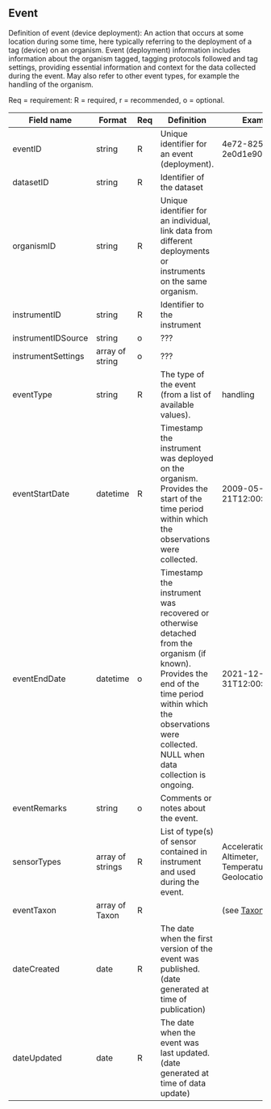 ## Event

Definition of event (device deployment): An action that occurs at some location during some time, here typically referring to the deployment of a tag (device) on an organism. Event (deployment) information includes information about the organism tagged, tagging protocols followed and tag settings, providing essential information and context for the data collected during the event. May also refer to other event types, for example the handling of the organism.

Req = requirement: R = required, r = recommended, o = optional.

| Field name | Format | Req | Definition | Example | Reference |
| ---------- | ------ | --- | ---------- | ------- | --------- |
| eventID | string | R | Unique identifier for an event (deployment). | 4e72-825a-5fad-2e0d1e901 | [DwC](https://dwc.tdwg.org/terms/#dwc:eventID), [biologging standardization](https://github.com/ocean-tracking-network/biologging_standardization/blob/master/templates/fields/deploymentID.md) |
| datasetID | string | R | Identifier of the dataset |  |  |
| organismID | string | R | Unique identifier for an individual, link data from different deployments or instruments on the same organism. |  | [biologging standardization](https://github.com/ocean-tracking-network/biologging_standardization/blob/master/templates/fields/organismID.md) |
| instrumentID | string | R | Identifier to the instrument |  |  |
| instrumentIDSource | string | o | ??? |  |  |
| instrumentSettings | array of string | o | ??? |  | [biologging standardization](https://github.com/ocean-tracking-network/biologging_standardization/blob/master/templates/fields/instrumentSettings.md) |
| eventType | string | R | The type of the event (from a list of available values). | handling |  |
| eventStartDate | datetime | R | Timestamp the instrument was deployed on the organism. Provides the start of the time period within which the observations were collected. | 2009-05-21T12:00:00Z | [biologging standardization](https://github.com/ocean-tracking-network/biologging_standardization/blob/master/templates/fields/deploymentDateTime.md) | 
| eventEndDate | datetime | o | Timestamp the instrument was recovered or otherwise detached from the organism (if known). Provides the end of the time period within which the observations were collected. NULL when data collection is ongoing. | 2021-12-31T12:00:00Z | [biologging standardization](https://github.com/ocean-tracking-network/biologging_standardization/blob/master/templates/fields/detachmentDateTime.md) |
| eventRemarks | string | o | Comments or notes about the event. |  | [DwC](https://dwc.tdwg.org/terms/#dwc:eventRemarks) |
| sensorTypes | array of strings | R | List of type(s) of sensor contained in instrument and used during the event. | Acceleration, Altimeter, Temperature, GeolocationByLight | [biologging standardization](https://github.com/ocean-tracking-network/biologging_standardization/blob/master/templates/fields/sensorType.md)
| eventTaxon | array of Taxon | R |  | (see [Taxon object](dataset.md)) |
| dateCreated | date | R | The date when the first version of the event was published. (date generated at time of publication) |  |
| dateUpdated | date | R | The date when the event was last updated. (date generated at time of data update) |  |
